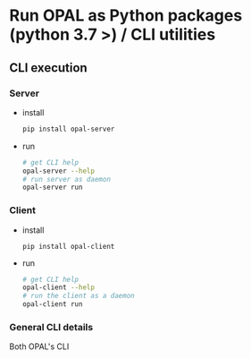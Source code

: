 # Run OPAL as Python packages (python 3.7 >) / CLI utilities

## CLI execution
### Server
 - install
    ```sh
    pip install opal-server
    ```
- run
    ```sh
    # get CLI help
    opal-server --help
    # run server as daemon
    opal-server run
    ```

### Client
- install
    ```
    pip install opal-client
    ```
- run
    ```sh
    # get CLI help
    opal-client --help
    # run the client as a daemon
    opal-client run
    ```
### General CLI details
Both OPAL's CLI
 
    